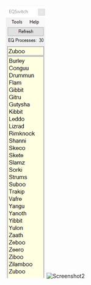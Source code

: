 ![Screenshot1](EQSwitch/2019-06-03_13-53-31.png)
![Screenshot2](Everquest/EQSwitch/2019-06-03_13-55-22.png)

